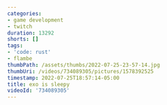 ```yaml
---
categories:
- game development
- twitch
duration: 13292
shorts: []
tags:
- 'code: rust'
- flambe
thumbPath: /assets/thumbs/2022-07-25-23-57-14.jpg
thumbUri: /videos/734089305/pictures/1578392525
timestamp: 2022-07-25T18:57:14-05:00
title: exo is sleepy
videoId: '734089305'
---
```

